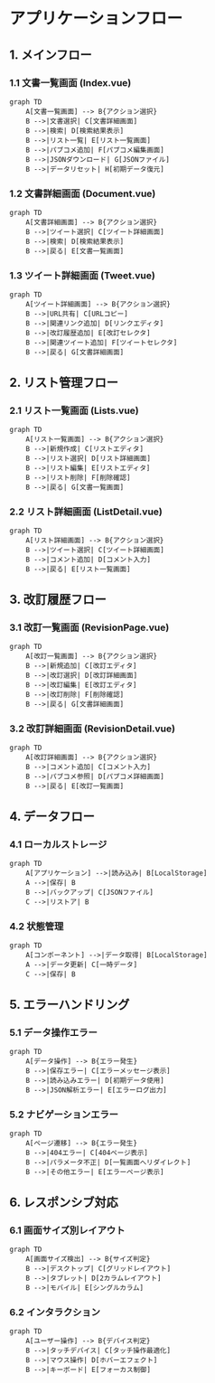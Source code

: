 # アプリケーションフロー

## 1. メインフロー

### 1.1 文書一覧画面 (Index.vue)

```mermaid
graph TD
    A[文書一覧画面] --> B{アクション選択}
    B -->|文書選択| C[文書詳細画面]
    B -->|検索| D[検索結果表示]
    B -->|リスト一覧| E[リスト一覧画面]
    B -->|パブコメ追加| F[パブコメ編集画面]
    B -->|JSONダウンロード| G[JSONファイル]
    B -->|データリセット| H[初期データ復元]
```

### 1.2 文書詳細画面 (Document.vue)

```mermaid
graph TD
    A[文書詳細画面] --> B{アクション選択}
    B -->|ツイート選択| C[ツイート詳細画面]
    B -->|検索| D[検索結果表示]
    B -->|戻る| E[文書一覧画面]
```

### 1.3 ツイート詳細画面 (Tweet.vue)

```mermaid
graph TD
    A[ツイート詳細画面] --> B{アクション選択}
    B -->|URL共有| C[URLコピー]
    B -->|関連リンク追加| D[リンクエディタ]
    B -->|改訂履歴追加| E[改訂セレクタ]
    B -->|関連ツイート追加| F[ツイートセレクタ]
    B -->|戻る| G[文書詳細画面]
```

## 2. リスト管理フロー

### 2.1 リスト一覧画面 (Lists.vue)

```mermaid
graph TD
    A[リスト一覧画面] --> B{アクション選択}
    B -->|新規作成| C[リストエディタ]
    B -->|リスト選択| D[リスト詳細画面]
    B -->|リスト編集| E[リストエディタ]
    B -->|リスト削除| F[削除確認]
    B -->|戻る| G[文書一覧画面]
```

### 2.2 リスト詳細画面 (ListDetail.vue)

```mermaid
graph TD
    A[リスト詳細画面] --> B{アクション選択}
    B -->|ツイート選択| C[ツイート詳細画面]
    B -->|コメント追加| D[コメント入力]
    B -->|戻る| E[リスト一覧画面]
```

## 3. 改訂履歴フロー

### 3.1 改訂一覧画面 (RevisionPage.vue)

```mermaid
graph TD
    A[改訂一覧画面] --> B{アクション選択}
    B -->|新規追加| C[改訂エディタ]
    B -->|改訂選択| D[改訂詳細画面]
    B -->|改訂編集| E[改訂エディタ]
    B -->|改訂削除| F[削除確認]
    B -->|戻る| G[文書詳細画面]
```

### 3.2 改訂詳細画面 (RevisionDetail.vue)

```mermaid
graph TD
    A[改訂詳細画面] --> B{アクション選択}
    B -->|コメント追加| C[コメント入力]
    B -->|パブコメ参照| D[パブコメ詳細画面]
    B -->|戻る| E[改訂一覧画面]
```

## 4. データフロー

### 4.1 ローカルストレージ

```mermaid
graph TD
    A[アプリケーション] -->|読み込み| B[LocalStorage]
    A -->|保存| B
    B -->|バックアップ| C[JSONファイル]
    C -->|リストア| B
```

### 4.2 状態管理

```mermaid
graph TD
    A[コンポーネント] -->|データ取得| B[LocalStorage]
    A -->|データ更新| C[一時データ]
    C -->|保存| B
```

## 5. エラーハンドリング

### 5.1 データ操作エラー

```mermaid
graph TD
    A[データ操作] --> B{エラー発生}
    B -->|保存エラー| C[エラーメッセージ表示]
    B -->|読み込みエラー| D[初期データ使用]
    B -->|JSON解析エラー| E[エラーログ出力]
```

### 5.2 ナビゲーションエラー

```mermaid
graph TD
    A[ページ遷移] --> B{エラー発生}
    B -->|404エラー| C[404ページ表示]
    B -->|パラメータ不正| D[一覧画面へリダイレクト]
    B -->|その他エラー| E[エラーページ表示]
```

## 6. レスポンシブ対応

### 6.1 画面サイズ別レイアウト

```mermaid
graph TD
    A[画面サイズ検出] --> B{サイズ判定}
    B -->|デスクトップ| C[グリッドレイアウト]
    B -->|タブレット| D[2カラムレイアウト]
    B -->|モバイル| E[シングルカラム]
```

### 6.2 インタラクション

```mermaid
graph TD
    A[ユーザー操作] --> B{デバイス判定}
    B -->|タッチデバイス| C[タッチ操作最適化]
    B -->|マウス操作| D[ホバーエフェクト]
    B -->|キーボード| E[フォーカス制御]
```